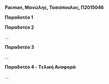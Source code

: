 <strong>Pacman, Μανώλης, Τασιόπουλος, Π2015046

Παραδοτέο 1</strong>


 
<strong>Παραδοτέο 2</strong>

...

<strong>Παραδοτέο 3</strong>

...

<strong>Παραδοτέο 4 - Tελική Αναφορά</strong>

...
